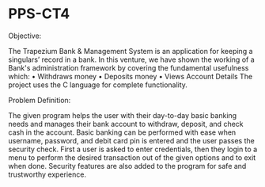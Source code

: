 # PPS-CT4

Objective:

The Trapezium Bank & Management System is an application for 
keeping a singulars’ record in a bank. In this venture, we have shown 
the working of a Bank's administration framework by covering the 
fundamental usefulness which: 
• Withdraws money 
• Deposits money
• Views Account Details
The project uses the C language for complete functionality.


Problem Definition:

The given program helps the user with their day-to-day basic banking 
needs and manages their bank account to withdraw, deposit, and 
check cash in the account. Basic banking can be performed with ease 
when username, password, and debit card pin is entered and the user 
passes the security check.
First a user is asked to enter credentials, then they login to a menu to 
perform the desired transaction out of the given options and to exit 
when done. Security features are also added to the program for safe 
and trustworthy experience.
